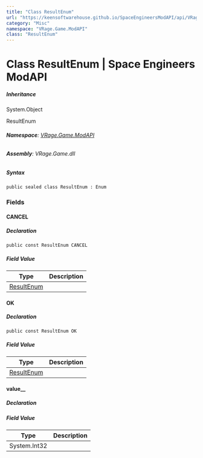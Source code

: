 ```yaml
---
title: "Class ResultEnum"
url: "https://keensoftwarehouse.github.io/SpaceEngineersModAPI/api/VRage.Game.ModAPI.ResultEnum.html"
category: "Misc"
namespace: "VRage.Game.ModAPI"
class: "ResultEnum"
---
```


# Class ResultEnum | Space Engineers ModAPI

##### Inheritance

System.Object

ResultEnum

###### **Namespace**: [VRage.Game.ModAPI](https://keensoftwarehouse.github.io/SpaceEngineersModAPI/api/VRage.Game.ModAPI.html)

###### **Assembly**: VRage.Game.dll

##### Syntax

```
public sealed class ResultEnum : Enum
```

### Fields

#### CANCEL

##### Declaration

```
public const ResultEnum CANCEL
```

##### Field Value

| Type | Description |
| --- | --- |
| [ResultEnum](https://keensoftwarehouse.github.io/SpaceEngineersModAPI/api/VRage.Game.ModAPI.ResultEnum.html) |     |

#### OK

##### Declaration

```
public const ResultEnum OK
```

##### Field Value

| Type | Description |
| --- | --- |
| [ResultEnum](https://keensoftwarehouse.github.io/SpaceEngineersModAPI/api/VRage.Game.ModAPI.ResultEnum.html) |     |

#### value\_\_

##### Declaration

##### Field Value

| Type | Description |
| --- | --- |
| System.Int32 |     |